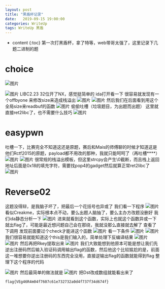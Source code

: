 ```yaml
---
layout: post
title: "黑盾杯记录"
date:   2019-09-15 19:00:00
categories: WriteUp
tags: WriteUp 黑盾
---
```


* content
{:toc}
第一次打黑盾杯，拿了特等，web带哥太强了，这里记录下几题二进制的题


# choice
![图片](https://uploader.shimo.im/f/OaPViiarV5o15ScB.png!thumbnail)

![图片](https://uploader.shimo.im/f/6SeyJzeitMsXO737.png!thumbnail)
LIBC2.23 32位开了NX，感觉挺简单的
ida打开看一下
很容易就发现有一个offbyone 来修改size来造成栈溢出
![图片](https://uploader.shimo.im/f/IfEs0JHG98cJxvW6.png!thumbnail)
![图片](https://uploader.shimo.im/f/JYJUj37x3RM3DwJC.png!thumbnail)
然后我们在后面看到用这个全局size来readbuf的函数
![图片](https://uploader.shimo.im/f/N77yD41yOnYJKzNy.png!thumbnail)
偷偷吐槽（垃圾题目，为出题而出题）
这里就直接ret2libc了，也不需要什么技巧
![图片](https://uploader.shimo.im/f/DjiJvPx0lxQB29hD.png!thumbnail)


# easypwn
吐槽一下，比赛完全不知道这还是原题，赛后和Mais的师傅聊的时候才知道这是他们Rctf2015的原题，payload都不用改的那种，我就只能呵呵了（再吐槽****）
![图片](https://uploader.shimo.im/f/084DVLo7zKsgjuqf.png!thumbnail)
![图片](https://uploader.shimo.im/f/DuTis7Nw77wc9EFp.png!thumbnail)
很常规的栈溢出模板，但这里strcpy会产生\0截断，而且栈上返回地址后面是0x18的填充字符，需要找pop4的gadget然后就算正常ret2libc了
![图片](https://uploader.shimo.im/f/InbNBZV8gvwx5Ipw.png!thumbnail)


# Reverse02
这题没得辩，是我脑子坏了，把最后一个花括号也异或了
我们看一下程序
![图片](https://uploader.shimo.im/f/yJHX8yFxo1QZArDd.png!thumbnail)
看似Creakme，实际根本点不动，要么出题人脑抽了，要么主办方改题没删好
我们ida静态分析一下
![图片](https://uploader.shimo.im/f/WoX5eLhbNAMdi1rc.png!thumbnail)
进来就看到这个函数，实际上也就这个函数异或一下就出flag了，可能是最近想问题自己会在那绕，我就没那么直接就去解了
查看了下调用
发现前面要过个check才能进这个函数
![图片](https://uploader.shimo.im/f/Gg3ZmwHyUDMFGpD8.png!thumbnail)
看一下条件
![图片](https://uploader.shimo.im/f/JQrxvc8WC1E9KBA2.png!thumbnail)
![图片](https://uploader.shimo.im/f/rrj7LfqmPuIhe0Oq.png!thumbnail)
我们很容易就能知道这个this是我们输入的，简单处理下反编译结果
![图片](https://uploader.shimo.im/f/fP7ZUPlORCwyySxH.png!thumbnail)
![图片](https://uploader.shimo.im/f/O80HFwOal48E4JS7.png!thumbnail)
然后再把Rkey提取出来
![图片](https://uploader.shimo.im/f/C7C5EuZPh38sw1HI.png!thumbnail)
我们大致能想到他原本可能是想让我们先逆出注册码然后输入验证码调用输出flag的函数，然后他这个比较尴尬的是，前面这一堆想要你逆出注册码的东西完全没用，直接逆输出flag的函数就能得到flag
整理下这个程序的代码

![图片](https://uploader.shimo.im/f/GFqYrVHvyxcGfeCh.png!thumbnail)
然后最简单的做法就是
![图片](https://uploader.shimo.im/f/q10PpN84nHwH9uDt.png!thumbnail)
把Dst改成数组就能看出来了
```
flag{VEg46R4m04f7607c61e732732a0d4f737f34d674f}
```

